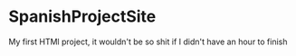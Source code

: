 # SpanishProjectSite
My first HTMl project, it wouldn't be so shit if I didn't have an hour to finish
